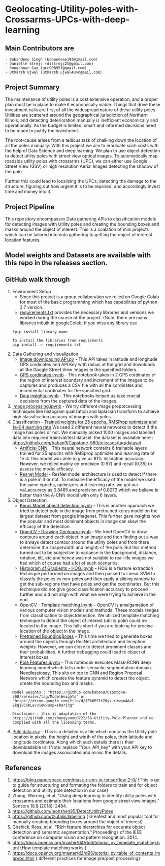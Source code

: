 # Geolocating-Utility-poles-with-Crossarms-UPCs-with-deep-learning

## Main Contributors are 
    - Babandeep Singh (babandeep193@gmail.com)
    - Danielle Strejc (dtstrejc25@gmail.com)
    - Rongchuan Guo (grc908951@gmail.com)
    - Utkarsh Ujwal (utkarsh.ujwal404@gmail.com)

## Project Summary
The maintenance of utility poles is a cost extensive operation, and a proper plan must be in place to make it economically viable. Things that drive these investment calls are first of all the widespread nature of these utility poles. Utilities are scattered around the geographical jurisdiction of Northern Illinois, and detecting deterioration manually is inefficient economically and operationally. As the budget is limited, smart and informed decisions need to be made to justify the investment. 

The root-cause arises from a tedious task of chalking down the location of all the poles manually. With this project we aim to eradicate such costs with the help of Data Science and deep learning. We plan to use object detection to detect utility poles with street view optical images. To automatically map roadside utility poles with crossarms (UPC), we can either use Google Street View (GSV) or high resolution Aerial Images detecting the shadow of the pole. 

Furhter this could lead to localizing the UPCs, detecting the damage to the structure, figuring out how urgent it is to be repaired, and accordingly invest time and money into it.

## Project Pipeline

This repository encompasses Data gathering APIs to classification models for detecting images with Utility poles and creating the bounding boxes and masks around the object of interest. This is a coalation of mini projects which can be tailored into data gathering to getting the object of interest location features.

## Model weights and Datasets are available with this repo in the releases section. 

## GitHub walk through

1. Environment Setup 
    - Since this project is a group collaboration we relied on Google Colab for most of the basic programming which has capabilities of python 3.7 version.
    - [requirements.txt](https://github.com/baban9/Capstone-560/blob/main/Final%20Code%20and%20Data/requirements.txt) provides the necessary libraries and versions we worked during the course of the project. (Note: there are many libraries inbuilt in googleColab. If you miss any library use 
    ```
    !pip install library_name
    
    To install the libraries from requirments 
    pip install -r requirements.txt
    ```
2. Data Gathering and visualization 
    - [Image downloading API.py](https://github.com/baban9/Capstone-560/blob/main/Final%20Code%20and%20Data/get_images_api.py) - This API takes in latitude and longitude GPS cordinates and API Key with radius of the grid and downloads all the Google Street View Images in the specified folders. 
    - [GPS cordinates.ipynb](https://github.com/baban9/Capstone-560/blob/main/Final%20Code%20and%20Data/GPScordinates%20CSV.ipynb) - This notebook takes in 2 GPS cordinates of the region of interest boundary and increment of the images to be captures and produces a CSV file with all the cordinates and incremental cordinates for the specified grid.
    - [Data insights.ipynb](https://github.com/baban9/Capstone-560/blob/main/Final%20Code%20and%20Data/Data%20Visualization.ipynb) - This notebooks helped us take crucial decisions from the captured data of the images.
3. [Image processing.ipynb](https://github.com/baban9/Capstone-560/blob/main/Final%20Code%20and%20Data/Image_Pre_processing%20(1).ipynb) - We try different image preporcessing techniques like histogram qualization and laplacian transform to achieve high classification accuacy of images with poles.
4. Classification - [Trained weights for 25 epochs, RMSProp optimizer and 1e-04 learning rate](https://github.com/baban9/Capstone-560/releases/tag/Classification)
We used 2 different neural networks to detect if the image has poles or not. We manually picked 1000 images and labelled data into required train/val/test dataset. the dataset is available here : https://github.com/baban9/Capstone-560/releases/tag/dataset 
    - [Artificial CNN](https://github.com/baban9/Capstone-560/blob/main/Final%20Code%20and%20Data/A_CNN.ipynb) - This neural network contains 6 trainable layers trained for 25 epochs with RMSprop optimizer and learning rate of 1e-4. this model was able to give us 81% Validation accuracy. However, we relied mainly on precision (0.57) and recall (0.35) to assess the model efficacy. 
    - [Resnet Model](https://github.com/baban9/Capstone-560/blob/main/Final%20Code%20and%20Data/roc_test_Keras_Binary_ROC_Resnet.ipynb) - ResNet model architecture is used to detect if there is a pole in it or not. To measure the efficacy of the model we used the same epochs, optimizers and learning rate. we got our val_accuracy as  0.8485 and precision of 0.8073 which we believe is better than the A-CNN model with only 6 layers.
5. Object Detection  
    - [Keras Model object detection.ipynb](https://github.com/baban9/Capstone-560/blob/main/Final%20Code%20and%20Data/Keras_imagenet%20object%20detection.ipynb) - This is another approach we tried to detect pole in the image from pretrained keras model on the largest dataset from google imagenet. This further gave insights how the popular and most dominant objects in image can skew the efficacy of the detection.
    - [OpenCV - Drawing Contours.ipynb](https://github.com/baban9/Capstone-560/blob/main/Final%20Code%20and%20Data/Drawing_contours.ipynb) - We tried OpenCV to draw contours around each object in an image and then finding out a way to always detect contour around the utility poles and from there determine the shape(width and height) of the pole. But this method turned out to be subjective to variance in the background, distance, rotation, tilt, etc and hence was not suitable to real-life images we had which of course had a lot of such scenarios.
    - [Histogram of Gradients - HOG.ipynb](https://github.com/baban9/Capstone-560/blob/main/Final%20Code%20and%20Data/HOG.ipynb) - HOG is a feature extraction technique performed on images and then passed to Linear SVM to classify the poles vs non-poles and then apply a sliding window to get the sub-regions that have poles and get the coordinates. But this technique did not give good classification accuracy to proceed further and did not align with what we were trying to achieve in the end.
    - [OpenCV - Template matching.ipynb](https://github.com/baban9/Capstone-560/blob/main/Final%20Code%20and%20Data/OpenCV%20-%20template%20matching.ipynb) - OpenCV is amalgamation of various computer vision models and methods. These models ranges from classification to objectdetection. We utilized template matching technique to detect the object of interest (utility pole) could be located in the image. This falls short if you are looking for precise location of the object in the image.
    - [Pretrained BoundingBoxes](https://github.com/baban9/Capstone-560/blob/main/Final%20Code%20and%20Data/bounding%20box%20attempt3.ipynb) - This time we tried to generate boxes around the objects through ResNet architecture and Inception weights. However, we can close to detect prominent classes and their probabilities. A further debugging could lead to object of interest boxes.
    - [Pole Features.ipynb](https://github.com/baban9/Capstone-560/blob/main/Final%20Code%20and%20Data/pole_features.ipynb) - This notebook executes Mask-RCNN deep learning model which falls under semantic segmentation domain. Needlesstosay, This sits on top to CNN and Region Proposal Network which creates the feature pyramid to detect the object, create the bounding box and masks. 
   ```
   Model weights : "https://github.com/baban9/Capstone-560/releases/tag/ModelWeights" or "https://drive.google.com/file/d/1Fk6RSlX70yz-rzwgo4dwI-ZkqjVCS0Le/view?usp=sharing"
   
   Disclaimer : this is adaptation of the https://github.com/zhangyanyu0722/5G-Utility-Pole-Planner and we complied with all the licensing terms.
   ```
6. [Pole data.csv](https://github.com/baban9/Capstone-560/blob/main/Final%20Code%20and%20Data/pole_data.csv) - This is a detailed csv file which contains the Utility pole location in pixels, the height and width of the poles, their latitude and longitude cordinates. Along which such details there is thier downloadable url (Note: replace "Your_API_key" with your API key to download the images assosciated and mimic the details.


## References
1. https://blog.paperspace.com/mask-r-cnn-in-tensorflow-2-0/ {This is go to guide for structuring and formating the folders to train and for object detection and utility pole detection in our case}
2. Zhang, Weixing, et al. "Using deep learning to identify utility poles with crossarms and estimate their locations from google street view images." Sensors 18.8 (2018): 2484.
3. https://github.com/leonshen95/DetectUtilityPoles
4. https://github.com/tzutalin/labelImg ( Greatest and most popular tool for manually creating bounding boxes around the object of interest)
5. Girshick, Ross, et al. "Rich feature hierarchies for accurate object detection and semantic segmentation." Proceedings of the IEEE conference on computer vision and pattern recognition. 2014.
6. https://docs.opencv.org/master/d4/dc6/tutorial_py_template_matching.html {How template matching works }
7. https://docs.opencv.org/master/d2/d96/tutorial_py_table_of_contents_imgproc.html { different practices for image pre/post processing}

